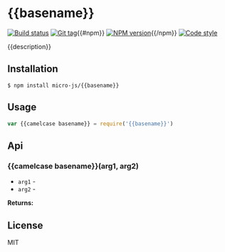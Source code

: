 
# {{basename}}

[![Build status][travis-image]][travis-url]
[![Git tag][git-image]][git-url]{{#npm}}
[![NPM version][npm-image]][npm-url]{{/npm}}
[![Code style][standard-image]][standard-url]

{{description}}

## Installation

    $ npm install micro-js/{{basename}}

## Usage

```js
var {{camelcase basename}} = require('{{basename}}')

```

## Api

### {{camelcase basename}}(arg1, arg2)

- `arg1` -
- `arg2` -

**Returns:**

## License

MIT

[travis-image]: https://img.shields.io/travis/micro-js/{{basename}}.svg?style=flat-square
[travis-url]: https://travis-ci.org/micro-js/{{basename}}
[git-image]: https://img.shields.io/github/tag/micro-js/{{basename}}.svg
[git-url]: https://github.com/micro-js/{{basename}}
[standard-image]: https://img.shields.io/badge/code%20style-standard-brightgreen.svg?style=flat
[standard-url]: https://github.com/feross/standard{{#npm}}
[npm-image]: https://img.shields.io/npm/v/{{basename}}.svg?style=flat-square
[npm-url]: https://npmjs.org/package/{{basename}}{{/npm}}
